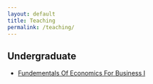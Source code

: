 ```yaml
---
layout: default
title: Teaching
permalink: /teaching/
---
```


## Undergraduate

- [Fundementals Of Economics For Business I](https://dedyukhin.github.io//teaching/Fund-Of-Econ-Bus-1-Indiana)

